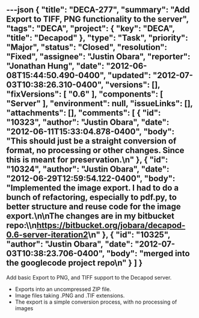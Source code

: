 ---json
{
  "title": "DECA-277",
  "summary": "Add Export to TIFF, PNG functionality to the server",
  "tags": "DECA",
  "project": {
    "key": "DECA",
    "title": "Decapod"
  },
  "type": "Task",
  "priority": "Major",
  "status": "Closed",
  "resolution": "Fixed",
  "assignee": "Justin Obara",
  "reporter": "Jonathan Hung",
  "date": "2012-06-08T15:44:50.490-0400",
  "updated": "2012-07-03T10:38:26.310-0400",
  "versions": [],
  "fixVersions": [
    "0.6"
  ],
  "components": [
    "Server"
  ],
  "environment": null,
  "issueLinks": [],
  "attachments": [],
  "comments": [
    {
      "id": "10323",
      "author": "Justin Obara",
      "date": "2012-06-11T15:33:04.878-0400",
      "body": "This should just be a straight conversion of format, no processing or other changes. Since this is meant for preservation.\n"
    },
    {
      "id": "10324",
      "author": "Justin Obara",
      "date": "2012-06-29T12:59:54.122-0400",
      "body": "Implemented the image export. I had to do a bunch of refactoring, especially to pdf.py, to better structure and reuse code for the image export.\n\nThe changes are in my bitbucket repo:\\\n<https://bitbucket.org/jobara/decapod-0.6-server-iteration2>\n"
    },
    {
      "id": "10325",
      "author": "Justin Obara",
      "date": "2012-07-03T10:38:23.706-0400",
      "body": "merged into the googlecode project repo\n"
    }
  ]
}
---
Add basic Export to PNG, and TIFF support to the Decapod server.

* Exports into an uncompressed ZIP file.
* Image files taking .PNG and  .TIF extensions.
* The export is a simple conversion process, with no processing of images

        